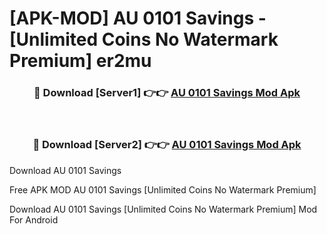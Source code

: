 # [APK-MOD] AU 0101  Savings - [Unlimited Coins No Watermark Premium] er2mu



<div align="center">
<h3>🔴 Download [Server1] 👉👉 <a href="https://momento.my/?title=AU_0101__Savings">AU 0101  Savings Mod Apk</a></h3><br>

<h3>🔴 Download [Server2] 👉👉 <a href="https://momento.my/?title=AU_0101__Savings">AU 0101  Savings Mod Apk</a></h3>
</div>



Download AU 0101  Savings 

Free APK MOD AU 0101  Savings [Unlimited Coins No Watermark Premium]

Download AU 0101  Savings [Unlimited Coins No Watermark Premium] Mod For Android
